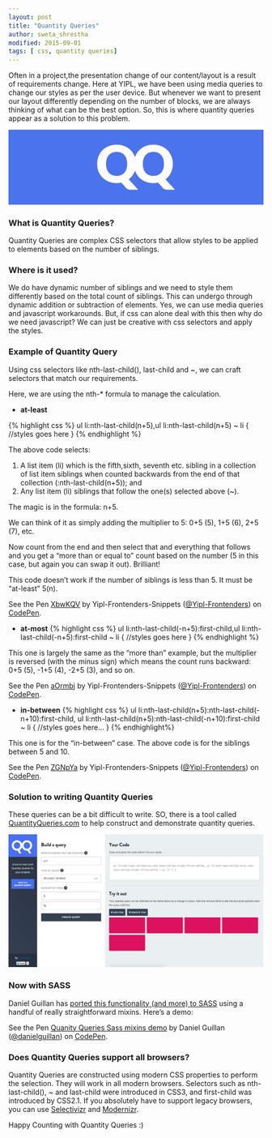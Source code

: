 ```yaml
---
layout: post
title: "Quantity Queries"
author: sweta_shrestha
modified: 2015-09-01
tags: [ css, quantity queries]
---
```


Often in a project,the presentation change of our content/layout is a result of requirements change. Here at YIPL, we have been using media queries to change our styles as per the user device. But whenever we want to present our layout differently depending on the number of blocks, we are always thinking of what can be the best option. So, this is where quantity queries appear as a solution to this problem.

![Quantity Queries](/images/quantity-queries/qq.jpg)

<!--more-->

### What is Quantity Queries?

Quantity Queries are complex CSS selectors that allow styles to be applied to elements based on the number of siblings.

### Where is it used?

We do have dynamic number of siblings and we need to style them differently based on the total count of siblings. This can undergo through dynamic addition or subtraction of elements. Yes, we can use media queries and javascript workarounds. But, if css can alone deal with this then why do we need javascript? We can just be creative with css selectors and apply the styles.

### Example of Quantity Query

Using css selectors like nth-last-child(), last-child and ~, we can craft selectors that match our requirements.

Here, we are using the nth-* formula to manage the calculation.

- **at-least**

{% highlight css %}
ul li:nth-last-child(n+5),ul li:nth-last-child(n+5) ~ li {
 //styles goes here
}
{% endhighlight %}

The above code selects:

1. A list item (li) which is the fifth,sixth, seventh etc. sibling in a collection of list item siblings when counted backwards from the end of that collection (:nth-last-child(n+5)); and
2. Any list item (li) siblings that follow the one(s) selected above (~).

The magic is in the formula: n+5.

We can think of it as simply adding the multiplier to 5: 0+5 (5), 1+5 (6), 2+5 (7), etc.

Now count from the end and then select that and everything that follows and you get a “more than or equal to” count based on the number (5 in this case, but again you can swap it out). Brilliant!

This code doesn’t work if the number of siblings is less than 5. It must be “at-least” 5(n).

<p data-height="268" data-theme-id="15232" data-slug-hash="XbwKQV" data-default-tab="result" data-user="Yipl-Frontenders" class='codepen'>See the Pen <a href='http://codepen.io/Yipl-Frontenders/pen/XbwKQV/'>XbwKQV</a> by Yipl-Frontenders-Snippets (<a href='http://codepen.io/Yipl-Frontenders'>@Yipl-Frontenders</a>) on <a href='http://codepen.io'>CodePen</a>. </p>

<script async="async" src="//assets.codepen.io/assets/embed/ei.js"> </script>


- **at-most**
{% highlight css %}
ul li:nth-last-child(-n+5):first-child,ul li:nth-last-child(-n+5):first-child ~ li {
 //styles goes here
}
{% endhighlight %}

This one is largely the same as the “more than” example, but the multiplier is reversed (with the minus sign) which means the count runs backward: 0+5 (5), -1+5 (4), -2+5 (3), and so on.

<p data-height="268" data-theme-id="0" data-slug-hash="aOrmbj" data-default-tab="result" data-user="Yipl-Frontenders" class='codepen'>See the Pen <a href='http://codepen.io/Yipl-Frontenders/pen/aOrmbj/'>aOrmbj</a> by Yipl-Frontenders-Snippets (<a href='http://codepen.io/Yipl-Frontenders'>@Yipl-Frontenders</a>) on <a href='http://codepen.io'>CodePen</a>. </p>
<script async src="//assets.codepen.io/assets/embed/ei.js"> </script>

- **in-between**
{% highlight css %}
ul li:nth-last-child(n+5):nth-last-child(-n+10):first-child,
ul li:nth-last-child(n+5):nth-last-child(-n+10):first-child ~ li {
 //styles goes here…
}
{% endhighlight%}

This one is for the “in-between” case. The above code is for the siblings between 5 and 10.

<p data-height="268" data-theme-id="0" data-slug-hash="ZGNpYa" data-default-tab="result" data-user="Yipl-Frontenders" class='codepen'>See the Pen <a href='http://codepen.io/Yipl-Frontenders/pen/ZGNpYa/'>ZGNpYa</a> by Yipl-Frontenders-Snippets (<a href='http://codepen.io/Yipl-Frontenders'>@Yipl-Frontenders</a>) on <a href='http://codepen.io'>CodePen</a>. </p>
<script async src="//assets.codepen.io/assets/embed/ei.js"> </script>

### Solution to writing Quantity Queries

These queries can be a bit difficult to write. SO, there is a tool called [QuantityQueries.com](http://quantityqueries.com/) to help construct and demonstrate quantity queries.

![Quantity Queries](/images/quantity-queries/qq-screenshot.jpg)

### Now with SASS

Daniel Guillan has [ported this functionality (and more) to SASS](https://github.com/danielguillan/quantity-queries) using a handful of really straightforward mixins. Here’s a demo:

<p data-height="268" data-theme-id="0" data-slug-hash="GgBOxm" data-default-tab="result" data-user="danielguillan" class='codepen'>See the Pen <a href='http://codepen.io/danielguillan/pen/GgBOxm/'>Quanity Queries Sass mixins demo</a> by Daniel Guillan (<a href='http://codepen.io/danielguillan'>@danielguillan</a>) on <a href='http://codepen.io'>CodePen</a>. </p>
<script async src="//assets.codepen.io/assets/embed/ei.js"> </script>

### Does Quantity Queries support all browsers?

Quantity Queries are constructed using modern CSS properties to perform the selection. They will work in all modern browsers. Selectors such as nth-last-child(), ~ and last-child were introduced in CSS3, and first-child was introduced by CSS2.1. If you absolutely have to support legacy browsers, you can use [Selectivizr](http://selectivizr.com) and [Modernizr](http://modernizr.com).

Happy Counting with Quantity Queries :)
